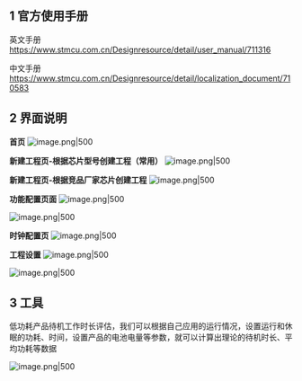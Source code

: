 ## 1 官方使用手册

英文手册
https://www.stmcu.com.cn/Designresource/detail/user_manual/711316

中文手册
https://www.stmcu.com.cn/Designresource/detail/localization_document/710583

## 2 界面说明

**首页**
![image.png|500](https://my-obsidian-image.oss-cn-guangzhou.aliyuncs.com/2025/02/9b3d75507577dac65108e3dd9ddcdea9.png)

**新建工程页-根据芯片型号创建工程（常用）**
![image.png|500](https://my-obsidian-image.oss-cn-guangzhou.aliyuncs.com/2025/02/cbf735caed10abaa497efa8eafd74fe8.png)

**新建工程页-根据竞品厂家芯片创建工程**
![image.png|500](https://my-obsidian-image.oss-cn-guangzhou.aliyuncs.com/2025/02/20ad9e675c10c95613f3dfccd1c81e8c.png)

**功能配置页面**
![image.png|500](https://my-obsidian-image.oss-cn-guangzhou.aliyuncs.com/2025/02/e7609cacff45d70040b20ee458f10795.png)

![image.png|500](https://my-obsidian-image.oss-cn-guangzhou.aliyuncs.com/2025/02/660349ba15ea5c132aac81837e52c9e8.png)

**时钟配置页**
![image.png|500](https://my-obsidian-image.oss-cn-guangzhou.aliyuncs.com/2025/02/43ba86badbcef27f8a04037d32bb1ed9.png)

**工程设置**
![image.png|500](https://my-obsidian-image.oss-cn-guangzhou.aliyuncs.com/2025/02/a8c0d8c0317116027fc5ea471079dc45.png)

![image.png|500](https://my-obsidian-image.oss-cn-guangzhou.aliyuncs.com/2025/02/c721c1f4ea0d7f8200eff63756737fa5.png)

## 3 工具

低功耗产品待机工作时长评估，我们可以根据自己应用的运行情况，设置运行和休眠的功耗、时间，设置产品的电池电量等参数，就可以计算出理论的待机时长、平均功耗等数据

![image.png|500](https://my-obsidian-image.oss-cn-guangzhou.aliyuncs.com/2025/02/2169a699b2709e99c5c01d3631865b0b.png)
